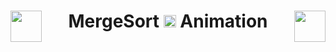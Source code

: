 <h1 align="center">
  <img align="left" src="https://user-images.githubusercontent.com/82726832/153706000-ff1a04df-4c20-4891-8310-b6dd3efe05a0.png" width="50px">
    MergeSort <img width="20px" src="https://user-images.githubusercontent.com/82726832/153706221-2c97e826-068b-4684-8003-ff9417cd281f.png"> Animation
  <img align="right" src="https://user-images.githubusercontent.com/82726832/153706000-ff1a04df-4c20-4891-8310-b6dd3efe05a0.png" width="50px">
</h1>
